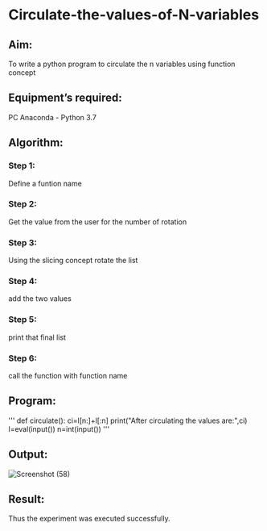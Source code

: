 # Circulate-the-values-of-N-variables
## Aim:
To write a python program to circulate the n variables using function concept
## Equipment’s required:
PC
Anaconda - Python 3.7
## Algorithm: 
### Step 1: 
Define a funtion name
### Step 2: 
Get the value from the user for the number of rotation
### Step 3: 
Using the slicing concept rotate the list
### Step 4: 
add the two values
### Step 5:
print that final list
### Step 6: 
call the function with function name
## Program:
'''
def circulate():
    ci=l[n:]+l[:n]
    print("After circulating the values are:",ci)
l=eval(input())
n=int(input())
'''
## Output:
![Screenshot (58)](https://user-images.githubusercontent.com/118707347/235419089-c6f9917b-2aa7-44b7-87ec-47a40367c120.png)

## Result:
Thus the experiment was executed successfully.
